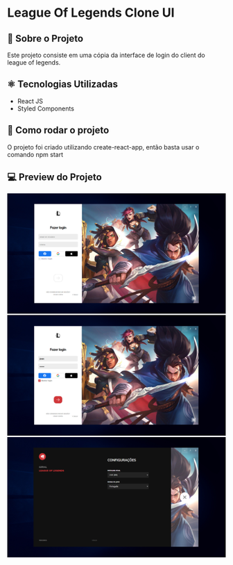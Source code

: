# League Of Legends Clone UI

## 📝 Sobre o Projeto
Este projeto consiste em uma cópia da interface de login do client do league of legends.<br>

## ⚛️ Tecnologias Utilizadas
 * React JS
 * Styled Components

 ## 💽 Como rodar o projeto
 O projeto foi criado utilizando create-react-app, então basta usar o comando npm start

 ## 💻 Preview do Projeto

 ![preview01](./preview01.PNG)
 ![preview02](./preview02.PNG)
 ![preview03](./preview03.PNG)